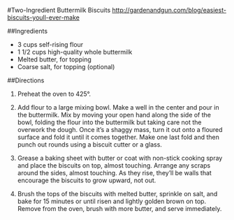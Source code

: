 #Two-Ingredient Buttermilk Biscuits
http://gardenandgun.com/blog/easiest-biscuits-youll-ever-make

##Ingredients

- 3 cups self-rising flour
- 1 1/2 cups high-quality whole buttermilk
- Melted butter, for topping
- Coarse salt, for topping (optional)

##Directions

1. Preheat the oven to 425°. 

2. Add flour to a large mixing bowl. Make a well in the center and pour in the buttermilk. Mix by moving your open hand along the side of the bowl, folding the flour into the buttermilk but taking care not the overwork the dough. Once it’s a shaggy mass, turn it out onto a floured surface and fold it until it comes together. Make one last fold and then punch out rounds using a biscuit cutter or a glass. 

3. Grease a baking sheet with butter or coat with non-stick cooking spray and place the biscuits on top, almost touching. Arrange any scraps around the sides, almost touching. As they rise, they’ll be walls that encourage the biscuits to grow upward, not out. 

4. Brush the tops of the biscuits with melted butter, sprinkle on salt, and bake for 15 minutes or until risen and lightly golden brown on top. Remove from the oven, brush with more butter, and serve immediately.